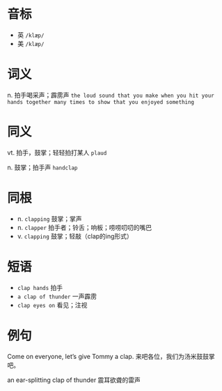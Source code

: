 # 音标

- 英 `/klæp/`
- 美 `/klæp/`

# 词义

n. 拍手喝采声；霹雳声
`the loud sound that you make when you hit your hands together many times to show that you enjoyed something`

# 同义

vt. 拍手，鼓掌；轻轻拍打某人
`plaud`

n. 鼓掌；拍手声
`handclap`

# 同根

- n. `clapping` 鼓掌；掌声
- n. `clapper` 拍手者；铃舌；响板；唠唠叨叨的嘴巴
- v. `clapping` 鼓掌；轻敲（clap的ing形式）

# 短语

- `clap hands` 拍手
- `a clap of thunder` 一声霹雳
- `clap eyes on` 看见；注视

# 例句

Come on everyone, let’s give Tommy a clap.
来吧各位，我们为汤米鼓鼓掌吧。

an ear-splitting clap of thunder
震耳欲聋的雷声


